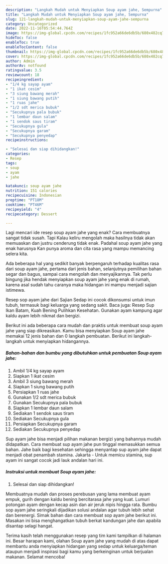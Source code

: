 ```yaml
---
description: "Langkah Mudah untuk Menyiapkan Soup ayam jahe, Sempurna"
title: "Langkah Mudah untuk Menyiapkan Soup ayam jahe, Sempurna"
slug: 121-langkah-mudah-untuk-menyiapkan-soup-ayam-jahe-sempurna
category: Uncategorized
date: 2022-11-16T05:54:44.764Z
image: https://img-global.cpcdn.com/recipes/1fc952a66de6db5b/680x482cq70/soup-ayam-jahe-foto-resep-utama.jpg
hideToc: false
enableToc: true
enableTocContent: false
thumbnail: https://img-global.cpcdn.com/recipes/1fc952a66de6db5b/680x482cq70/soup-ayam-jahe-foto-resep-utama.jpg
cover: https://img-global.cpcdn.com/recipes/1fc952a66de6db5b/680x482cq70/soup-ayam-jahe-foto-resep-utama.jpg
author: Admin
authorAv: notfound
ratingvalue: 3.5
reviewcount: 18
recipeingredient:
- "1/4 kg sayap ayam"
- "1 ikat cesim"
- "3 siung bawang merah"
- "1 siung bawang putih"
- "1 ruas jahe"
- "1/2 sdt merica bubuk"
- "Secukupnya pala bubuk"
- "1 lembar daun salam"
- "1 sendok saus tiram"
- "Secukupnya gula"
- "Secukupnya garam"
- "Secukupnya penyedap"
recipeinstructions:

- "Selesai dan siap dihidangkan!"
categories:
- Resep
tags:
- soup
- ayam
- jahe

katakunci: soup ayam jahe 
nutrition: 151 calories
recipecuisine: Indonesian
preptime: "PT18M"
cooktime: "PT46M"
recipeyield: "4"
recipecategory: Dessert

---
```



Lagi mencari ide resep soup ayam jahe yang enak? Cara membuatnya sangat tidak susah. Tapi Kalau keliru mengolah maka hasilnya tidak akan memuaskan dan justru cenderung tidak enak. Padahal soup ayam jahe yang enak harusnya Kan punya aroma dan cita rasa yang mampu memancing selera kita.


Ada beberapa hal yang sedikit banyak berpengaruh terhadap kualitas rasa dari soup ayam jahe, pertama dari jenis bahan, selanjutnya pemilihan bahan segar dan bagus, sampai cara mengolah dan menyajikannya. Tak perlu bingung jika hendak menyiapkan soup ayam jahe yang enak di rumah, karena asal sudah tahu caranya maka hidangan ini mampu menjadi sajian istimewa.

Resep sop ayam jahe dari Sajian Sedap ini cocok dikonsumsi untuk imun tubuh, termasuk bagi keluarga yang sedang sakit. Baca juga: Resep Sup Ikan Batam, Kuah Bening Pulihkan Kesehatan. Gunakan ayam kampung agar kaldu ayam lebih nikmat dan bergizi.


Berikut ini ada beberapa cara mudah dan praktis untuk membuat soup ayam jahe yang siap dikreasikan. Kamu bisa menyiapkan Soup ayam jahe memakai 12 jenis bahan dan 0 langkah pembuatan. Berikut ini langkah-langkah untuk menyiapkan hidangannya.

<!--inarticleads1-->

##### Bahan-bahan dan bumbu yang dibutuhkan untuk pembuatan Soup ayam jahe:

1. Ambil 1/4 kg sayap ayam
1. Siapkan 1 ikat cesim
1. Ambil 3 siung bawang merah
1. Siapkan 1 siung bawang putih
1. Persiapkan 1 ruas jahe
1. Gunakan 1/2 sdt merica bubuk
1. Gunakan Secukupnya pala bubuk
1. Siapkan 1 lembar daun salam
1. Sediakan 1 sendok saus tiram
1. Sediakan Secukupnya gula
1. Persiapkan Secukupnya garam
1. Sediakan Secukupnya penyedap


Sup ayam jahe bisa menjadi pilihan makanan bergizi yang bahannya mudah didapatkan. Cara membuat sup ayam jahe pun tinggal memasukkan semua bahan. Jahe baik bagi kesehatan sehingga menyantap sup ayam jahe dapat menjadi obat penambah stamina. Jakarta - Untuk memicu stamina, sup ayam ini sangat cocok jadi lauk andalan hari ini. 

<!--inarticleads2-->

##### Instruksi untuk membuat Soup ayam jahe:


1. Selesai dan siap dihidangkan!

Membuatnya mudah dan proses perebusan yang lama membuat ayam empuk, gurih dengan kaldu bening bercitarasa jahe yang kuat. Lumuri potongan ayam dengan kecap asin dan air jeruk nipis hingga rata. Bumbu sop ayam jahe seringkali dijadikan solusi andalan agar tubuh lebih sehat dan berenergi. Simak bahan dan cara membuat sop ayam jahe berikut ini. Masakan ini bisa menghangatkan tubuh berkat kandungan jahe dan apabila disantap selagi hangat. 

Terima kasih telah menggunakan resep yang tim kami tampilkan di halaman ini. Besar harapan kami, olahan Soup ayam jahe yang mudah di atas dapat membantu anda menyiapkan hidangan yang sedap untuk keluarga/teman ataupun menjadi inspirasi bagi kamu yang berkeinginan untuk berjualan makanan. Selamat mencoba!
